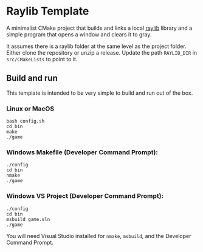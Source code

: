# Raylib Template

A minimalist CMake project that builds and links a local [raylib](https://github.com/raysan5/raylib) library and a simple program that opens a window and clears it to gray.

It assumes there is a raylib folder at the same level as the project folder. Either clone the repository or unzip a release. Update the path `RAYLIB_DIR` in `src/CMakeLists` to point to it.

## Build and run

This template is intended to be very simple to build and run out of the box.

### Linux or MacOS

```
bash config.sh
cd bin
make
./game
```

### Windows Makefile (Developer Command Prompt):

```
./config
cd bin
nmake
./game
```

### Windows VS Project (Developer Command Prompt):

```
./config
cd bin
msbuild game.sln
./game
```

You will need Visual Studio installed for `nmake`, `msbuild`, and the Developer Command Prompt.